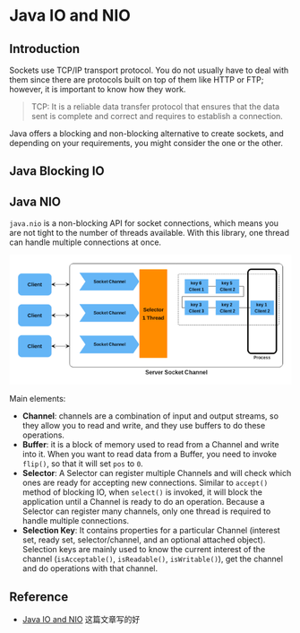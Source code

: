 # Java IO and NIO

## Introduction

Sockets use TCP/IP transport protocol. You do not usually have to deal with them since there are protocols built on top of them like HTTP or FTP; however, it is important to know how they work.

> TCP: It is a reliable data transfer protocol that ensures that the data sent is complete and correct and requires to establish a connection.

Java offers a blocking and non-blocking alternative to create sockets, and depending on your requirements, you might consider the one or the other.

## Java Blocking IO

## Java NIO

`java.nio` is a non-blocking API for socket connections, which means you are not tight to the number of threads available. With this library, one thread can handle multiple connections at once.

![](images/nio_java.png)

Main elements:

- **Channel**: channels are a combination of input and output streams, so they allow you to read and write, and they use buffers to do these operations.
- **Buffer**: it is a block of memory used to read from a Channel and write into it. When you want to read data from a Buffer, you need to invoke `flip()`, so that it will set `pos` to `0`.
- **Selector**: A Selector can register multiple Channels and will check which ones are ready for accepting new connections. Similar to `accept()` method of blocking IO, when `select()` is invoked, it will block the application until a Channel is ready to do an operation. Because a Selector can register many channels, only one thread is required to handle multiple connections.
- **Selection Key**: It contains properties for a particular Channel (interest set, ready set, selector/channel, and an optional attached object). Selection keys are mainly used to know the current interest of the channel (`isAcceptable()`, `isReadable()`, `isWritable()`), get the channel and do operations with that channel.

## Reference

- [Java IO and NIO](https://dzone.com/articles/java-io-and-nio) 这篇文章写的好
